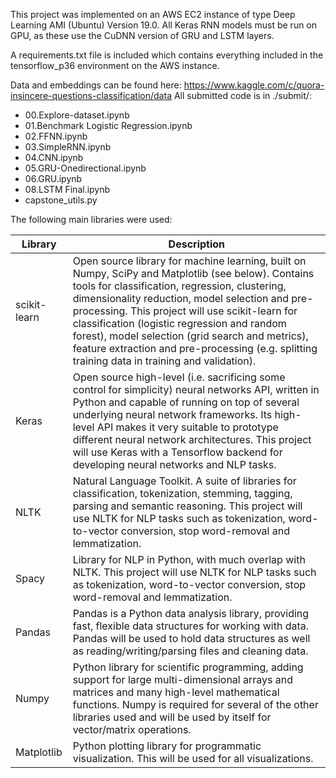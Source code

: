 This project was implemented on an AWS EC2 instance of type Deep Learning AMI (Ubuntu) Version 19.0.
All Keras RNN models must be run on GPU, as these use the CuDNN version of GRU and LSTM layers.

A requirements.txt file is included which contains everything included in the tensorflow_p36 environment on the AWS instance.

Data and embeddings can be found here: https://www.kaggle.com/c/quora-insincere-questions-classification/data
All submitted code is in ./submit/:

* 00.Explore-dataset.ipynb
* 01.Benchmark Logistic Regression.ipynb
* 02.FFNN.ipynb
* 03.SimpleRNN.ipynb
* 04.CNN.ipynb
* 05.GRU-Onedirectional.ipynb
* 06.GRU.ipynb
* 08.LSTM Final.ipynb
* capstone_utils.py

The following main libraries were used:

|    Library            |    Description                                                                                                                                                                                                                                                                                                                                                                                                                                                                        |
|-----------------------|---------------------------------------------------------------------------------------------------------------------------------------------------------------------------------------------------------------------------------------------------------------------------------------------------------------------------------------------------------------------------------------------------------------------------------------------------------------------------------------|
|    scikit-learn       |    Open source library for machine learning, built on Numpy, SciPy and Matplotlib   (see below).  Contains tools for   classification, regression, clustering, dimensionality reduction, model   selection and pre-processing.  This   project will use scikit-learn for classification (logistic regression and   random forest), model selection (grid search and metrics), feature extraction   and pre-processing (e.g. splitting training data in training and validation).    |
|    Keras              |    Open source high-level (i.e. sacrificing some control for simplicity) neural   networks API, written in Python and capable of running on top of several   underlying neural network frameworks.  Its   high-level API makes it very suitable to prototype different neural network   architectures.  This project will use   Keras with a Tensorflow   backend for developing neural networks and NLP tasks.                                                                     |
|    NLTK               |    Natural Language Toolkit.  A suite of libraries   for classification, tokenization, stemming, tagging, parsing and semantic   reasoning.  This project will use NLTK   for NLP tasks such as tokenization, word-to-vector conversion, stop word-removal   and lemmatization.                                                                                                                                                                                                     |
|    Spacy              |    Library for NLP in Python, with much overlap with NLTK.  This project will use NLTK for NLP tasks   such as tokenization, word-to-vector conversion, stop word-removal and   lemmatization.                                                                                                                                                                                                                                                                                      |
|    Pandas             |    Pandas is a Python data analysis library, providing fast, flexible data structures for working with data.  Pandas will be used   to hold data structures as well as reading/writing/parsing files and cleaning   data.                                                                                                                                                                                                                                                         |
|    Numpy              |    Python library for scientific programming, adding support for large   multi-dimensional arrays and matrices and many high-level mathematical   functions.  Numpy is required for several   of the other libraries used and will be used by itself for vector/matrix   operations.                                                                                                                                                                                                |
|    Matplotlib         |    Python plotting library for programmatic visualization.  This will be used for all visualizations.                                                                                                                                                                                                                                                                                                                                                                                 |